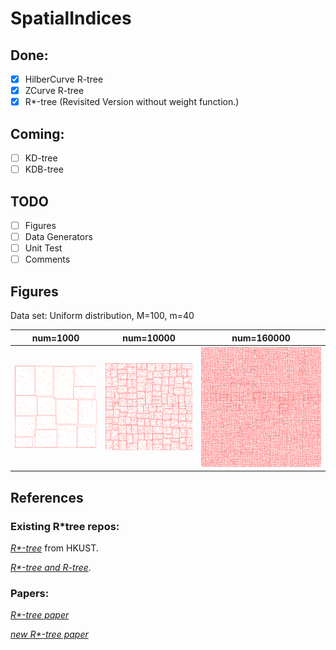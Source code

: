 # SpatialIndices

## Done:
- [x] HilberCurve R-tree
- [x] ZCurve R-tree
- [x] R*-tree (Revisited Version without weight function.)

## Coming:
- [ ] KD-tree
- [ ] KDB-tree

## TODO
- [ ] Figures
- [ ] Data Generators
- [ ] Unit Test
- [ ] Comments

## Figures

Data set: Uniform distribution, M=100, m=40

|  num=1000   | num=10000  | num=160000  |
|  ----  | ----  | ----  |
| ![R*-tree](doc/figs/rstar_1000.png) | ![R*-tree](doc/figs/rstar_10000.png) | ![R*-tree](doc/figs/rstar_160000.png) |

## References

### Existing R*tree repos:

*[R*-tree](http://chorochronos.datastories.org/?q=node/43)* from HKUST.

*[R*-tree and R-tree](https://github.com/davidmoten/rtree)*.

### Papers:

*[R*-tree paper](https://infolab.usc.edu/csci587/Fall2019/papers/p322-beckmann.pdf)*

*[new R*-tree paper](http://citeseerx.ist.psu.edu/viewdoc/download?doi=10.1.1.367.7273&rep=rep1&type=pdf)*
